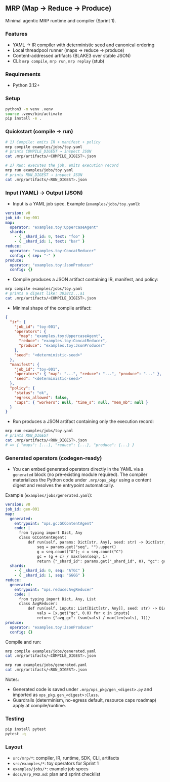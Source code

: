 ## MRP (Map → Reduce → Produce)

Minimal agentic MRP runtime and compiler (Sprint 1).

### Features

- YAML → IR compiler with deterministic seed and canonical ordering
- Local threadpool runner (maps → reduce → produce)
- Content-addressed artifacts (BLAKE3 over stable JSON)
- CLI: `mrp compile`, `mrp run`, `mrp replay` (stub)

### Requirements

- Python 3.12+

### Setup

```bash
python3 -m venv .venv
source .venv/bin/activate
pip install -e .
```

### Quickstart (compile → run)

```bash
# 1) Compile: emits IR + manifest + policy
mrp compile examples/jobs/toy.yaml
# prints COMPILE_DIGEST → inspect JSON
cat .mrp/artifacts/<COMPILE_DIGEST>.json

# 2) Run: executes the job, emits execution record
mrp run examples/jobs/toy.yaml
# prints RUN_DIGEST → inspect JSON
cat .mrp/artifacts/<RUN_DIGEST>.json
```

### Input (YAML) → Output (JSON)

- Input is a YAML job spec. Example (`examples/jobs/toy.yaml`):

```yaml
version: v0
job_id: toy-001
map:
  operator: "examples.toy:UppercaseAgent"
  shards:
    - { _shard_id: 0, text: "foo" }
    - { _shard_id: 1, text: "bar" }
reduce:
  operator: "examples.toy:ConcatReducer"
  config: { sep: "-" }
produce:
  operator: "examples.toy:JsonProducer"
  config: {}
```

- Compile produces a JSON artifact containing IR, manifest, and policy:

```bash
mrp compile examples/jobs/toy.yaml
# prints a digest like: 3038c2...a1
cat .mrp/artifacts/<COMPILE_DIGEST>.json
```

- Minimal shape of the compile artifact:

```json
{
  "ir": {
    "job_id": "toy-001",
    "operators": {
      "map": "examples.toy:UppercaseAgent",
      "reduce": "examples.toy:ConcatReducer",
      "produce": "examples.toy:JsonProducer"
    },
    "seed": "<deterministic-seed>"
  },
  "manifest": {
    "job_id": "toy-001",
    "operators": { "map": "...", "reduce": "...", "produce": "..." },
    "seed": "<deterministic-seed>"
  },
  "policy": {
    "status": "ok",
    "egress_allowed": false,
    "caps": { "workers": null, "time_s": null, "mem_mb": null }
  }
}
```

- Run produces a JSON artifact containing only the execution record:

```bash
mrp run examples/jobs/toy.yaml
# prints RUN_DIGEST
cat .mrp/artifacts/<RUN_DIGEST>.json
# => { "maps": [...], "reduce": {...}, "produce": {...} }
```

### Generated operators (codegen-ready)

- You can embed generated operators directly in the YAML via a `generated` block (no pre-existing module required). The compiler materializes the Python code under `.mrp/ops_pkg/` using a content digest and resolves the entrypoint automatically.

Example (`examples/jobs/generated.yaml`):

```yaml
version: v0
job_id: gen-001
map:
  generated:
    entrypoint: "ops.gc:GCContentAgent"
    code: |
      from typing import Dict, Any
      class GCContentAgent:
          def run(self, params: Dict[str, Any], seed: str) -> Dict[str, Any]:
              seq = params.get("seq", "").upper()
              g = seq.count("G"); c = seq.count("C")
              gc = (g + c) / max(len(seq), 1)
              return {"_shard_id": params.get("_shard_id", 0), "gc": gc}
  shards:
    - { _shard_id: 0, seq: "ATGC" }
    - { _shard_id: 1, seq: "GGGG" }
reduce:
  generated:
    entrypoint: "ops.reduce:AvgReducer"
    code: |
      from typing import Dict, Any, List
      class AvgReducer:
          def run(self, inputs: List[Dict[str, Any]], seed: str) -> Dict[str, Any]:
              vals = [x.get("gc", 0.0) for x in inputs]
              return {"avg_gc": (sum(vals) / max(len(vals), 1))}
produce:
  operator: "examples.toy:JsonProducer"
  config: {}
```

Compile and run:

```bash
mrp compile examples/jobs/generated.yaml
cat .mrp/artifacts/<COMPILE_DIGEST>.json

mrp run examples/jobs/generated.yaml
cat .mrp/artifacts/<RUN_DIGEST>.json
```

Notes:

- Generated code is saved under `.mrp/ops_pkg/gen_<digest>.py` and imported as `ops_pkg.gen_<digest>:Class`.
- Guardrails (determinism, no-egress default, resource caps roadmap) apply at compile/runtime.

### Testing

```bash
pip install pytest
pytest -q
```

### Layout

- `src/mrp/*`: compiler, IR, runtime, SDK, CLI, artifacts
- `src/examples/*`: toy operators for Sprint 1
- `examples/jobs/*`: example job specs
- `docs/mrp_PRD.md`: plan and sprint checklist
